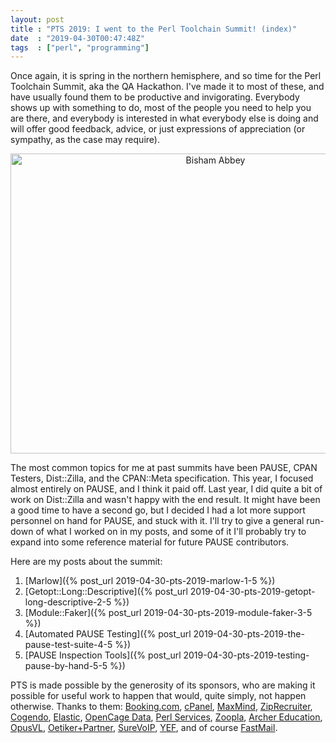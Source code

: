 ```yaml
---
layout: post
title : "PTS 2019: I went to the Perl Toolchain Summit! (index)"
date  : "2019-04-30T00:47:48Z"
tags  : ["perl", "programming"]
---
```

Once again, it is spring in the northern hemisphere, and so time for the Perl
Toolchain Summit, aka the QA Hackathon.  I've made it to most of these, and
have usually found them to be productive and invigorating.  Everybody shows up
with something to do, most of the people you need to help you are there, and
everybody is interested in what everybody else is doing and will offer good
feedback, advice, or just expressions of appreciation (or sympathy, as the case
may require).

<center>
<a data-flickr-embed="true"  href="https://www.flickr.com/photos/rjbs/32794032017/in/album-72157704854535142/" title="Bisham Abbey"><img src="https://live.staticflickr.com/65535/32794032017_520a64eeb7_z.jpg" width="640" height="480" alt="Bisham Abbey"></a><script async src="//embedr.flickr.com/assets/client-code.js" charset="utf-8"></script>
</center>

The most common topics for me at past summits have been PAUSE, CPAN Testers,
Dist::Zilla, and the CPAN::Meta specification.  This year, I focused almost
entirely on PAUSE, and I think it paid off.  Last year, I did quite a bit of
work on Dist::Zilla and wasn't happy with the end result.  It might have been a
good time to have a second go, but I decided I had a lot more support personnel
on hand for PAUSE, and stuck with it.  I'll try to give a general run-down of
what I worked on in my posts, and some of it I'll probably try to expand into
some reference material for future PAUSE contributors.

Here are my posts about the summit:

1. [Marlow]({% post_url 2019-04-30-pts-2019-marlow-1-5 %})
2. [Getopt::Long::Descriptive]({% post_url 2019-04-30-pts-2019-getopt-long-descriptive-2-5 %})
3. [Module::Faker]({% post_url 2019-04-30-pts-2019-module-faker-3-5 %})
4. [Automated PAUSE Testing]({% post_url 2019-04-30-pts-2019-the-pause-test-suite-4-5 %})
5. [PAUSE Inspection Tools]({% post_url 2019-04-30-pts-2019-testing-pause-by-hand-5-5 %})

PTS is made possible by the generosity of its sponsors, who are making it possible for useful work to happen that would, quite simply, not happen otherwise.  Thanks to them: [Booking.com](https://www.booking.com),
[cPanel](https://cpanel.com),
[MaxMind](https://www.maxmind.com/en/home),
[ZipRecruiter](https://www.ziprecruiter.com),
[Cogendo](https://cogendo.com),
[Elastic](https://www.elastic.co),
[OpenCage Data](https://opencagedata.com),
[Perl Services](https://www.perl-services.de),
[Zoopla](https://www.zoopla.co.uk),
[Archer Education](https://www.archeredu.com),
[OpusVL](http://opusvl.com),
[Oetiker+Partner](https://www.oetiker.ch),
[SureVoIP](https://www.surevoip.co.uk),
[YEF](http://www.yapceurope.org), and of course [FastMail](https://www.fastmail.com/).
